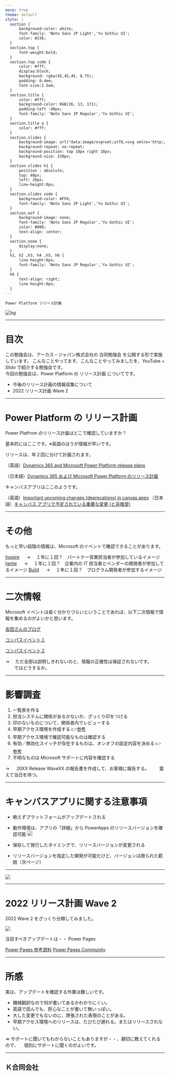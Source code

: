 ```yaml
---
marp: true
theme: default
style: |
  section {
      background-color: white;
      font-family: 'Noto Sans JP Light','Yu Gothic UI';
      color: #236;
  }
  section.top {
      font-weight:bold;
  }
  section.top code {
      color: #fff;
      display:block;
      background: rgba(45,45,45, 0.75);
      padding: 0.4em;
      font-size:2.5em;
  }
  section.title {
      color: #fff;
      background-color: RGB(26, 13, 171);
      padding-left :40px;
      font-family: 'Noto Sans JP Regular','Yu Gothic UI';
  }
  section.title a {
      color: #fff;
  }
  section.slides {
      background-image: url("data:image/svg+xml;utf8,<svg xmlns='http://www.w3.org/2000/svg' width='680px' height='230px' preserveAspectRatio='none'><path d='M130,0l-70,110l70,110l50,0l-70,-110l70,-110H0Z' transform='translate(0 5)' fill='RGB(204,204,204)'/><path d='M0,0l0,220l50,0l0,-47.14285714l-40,-62.85714286l40,-62.85714286l0,-47.14285714H0Z' transform='translate(0 5)' fill='RGB(0,0,0)'/><path d='M50,0l0,47.14285714l30,-47.14285714H0Z' transform='translate(0 5)' fill='RGB(204,204,204)'/><path d='M50,220l0,-47.14285714l30,47.14285714H0Z' transform='translate(0 5)' fill='RGB(204,204,204)'/><text id='LLC' transform='translate(180 226)' font-size='316' font-family='SegoeUI-Bold, Segoe UI' font-weight='700'>LLC</text></svg>");
      background-repeat: no-repeat;
      background-position: top 10px right 10px;
      background-size: 220px;
  }    
  section.slides h1 {
      position : absolute;
      top: 40px;
      left: 20px;
      line-height:0px;
  }
  section.slides code {
      background-color: #FF6;
      font-family: 'Noto Sans JP Light','Yu Gothic UI';
  }
  section.eof {
      background-image: none;
      font-family: 'Noto Sans JP Regular','Yu Gothic UI';
      color: #000;
      text-align: center;
  }
  section.none {
      display:none;
  }    
  h1, h2 ,h3, h4 ,h5, h6 {
      line-height:0px;        
      font-family: 'Noto Sans JP Regular','Yu Gothic UI';
  }
  h6 {
      text-align: right;
      line-height:0px;
  }
---
```


<!--　class: top -->

<script src="https://ajax.googleapis.com/ajax/libs/jquery/1.8.3/jquery.min.js"></script>
<script type="text/javascript">
$(function(){
$('a').attr({'target':'_blank'}); //全てのリンクを別タブにする場合
window.location.hash = '1';
});
</script>

`Power Platform リリース計画`

![bg](https://images.ctfassets.net/6hm9tr1vnfzt/403pJQE91bU9lx0Niobvr0/985d6ff9dd3508f091186e301aedfdab/blade4_img_d.jpg)

---

<!-- class: slides -->

# 目次

この勉強会は、アーカス・ジャパン株式会社の 合同勉強会 を公開する形で実施しています。
こんなことやってます、こんなことやってみましたを、YouTube + Slido で紹介する勉強会です。<br>
今回の勉強会は、Power Platform の リリース計画 についてです。

- 今後のリリース計画の情報収集について
- 2022 リリース計画 Wave 2

---

# Power Platform の リリース計画

Power Platfrom のリリース計画はどこで確認していますか？

基本的にはここです。※英語のほうが情報が早いです。

リリースは、年２回に分けて計画されます。

（英語）[Dynamics 365 and Microsoft Power Platform release plans](https://docs.microsoft.com/en-us/dynamics365/release-plans/)

（日本語）[Dynamics 365 および Microsoft Power Platform のリリース計画](https://docs.microsoft.com/ja-jp/dynamics365/release-plans/)

キャンバスアプリはここのようです。

（英語）[Important upcoming changes (deprecations) in canvas apps](https://docs.microsoft.com/en-us/power-apps/maker/canvas-apps/important-changes-deprecations)
（日本語）[キャンバス アプリで予定されている重要な変更 (と非推奨)](https://docs.microsoft.com/ja-jp/power-apps/maker/canvas-apps/important-changes-deprecations)

---

# その他

もっと早い段階の情報は、Microsoft のイベントで確認できることがあります。

[Inspire](https://inspire.microsoft.com/ja-JP/home)
　 → 　１年に１回？　パートナー営業担当者が参加しているイメージ
[Ignite](https://ignite.microsoft.com/ja-JP/home)
　 → 　１年に１回？　企業内の IT 担当者とベンダーの開発者が参加してるイメージ
[Build](https://mybuild.microsoft.com/ja-JP/home)
　 → 　１年に１回？　プログラム開発者が参加するイメージ

---

# 二次情報

Microsoft イベントは長く分かりづらいということであれば、以下二次情報で情報を集めるのがよいかと思います。

[吉田さんのブログ](https://memo.tyoshida.me/)

[コンパスイベント１](https://powerapps.connpass.com/)

[コンパスイベント２](https://westpowerapps.connpass.com/)

→ 　ただ全部は説明しきれないのと、情報の正確性は保証されないです。
　　ではどうするか。

---

# 影響調査

1.  一覧表を作る
1.  担当システムに関係があるかないか、ざっくり印をつける
1.  印のないものについて、関係者内でレビューする
1.  早期アクセス環境を作成する 👉[参考](https://admin.powerplatform.microsoft.com/environments/environment/461d1129-9783-4da8-a2be-8f44b63f5783/hub?geo=Jpn)
1.  早期アクセス環境で確認可能なものは確認する
1.  有効／無効化スイッチが存在するものは、オンオフの設定内容を決める 👉[参考](https://admin.powerplatform.microsoft.com/environments/19f76d4b-e7d0-4a74-931f-82c8bdb2a3af/settings/Features)
1.  不明なものは Microsoft サポートに内容を確認する

→ 　 20XX Release WaveXX の報告書を作成して、お客様に報告する。
　　震えて当日を待つ。

---

# キャンバスアプリに関する注意事項

- 絶えずプラットフォームがアップデートされる
- 動作環境は、アプリの「詳細」から PowerApps のリリースバージョンを確認可能
  ![](08pic1.dio.png)

- 保存して発行したタイミングで、リリースバージョンが変更される
- リリースバージョンを指定した開発が可能だけど、バージョンは限られた範囲（次ページ）

---

<!-- class: eof -->

![](08pic2.dio.png)

---

<!-- class: slides -->

# 2022 リリース計画 Wave 2

2022 Wave 2 をざっくり分類してみました。

![](08pic3.dio.png)

注目すべきアップデートは・・ Power Pages

[Power Pages 参考資料](https://docs.microsoft.com/ja-jp/power-pages/)
[Power Pages Community](https://powerusers.microsoft.com/t5/Microsoft-Power-Pages-Community/ct-p/MPPCommunity)

---

# 所感

実は、アップデートを確認する作業は難しいです。

- 機械翻訳なので何が書いてあるかわかりにくい。
- 英語で読んでも、肝心なことが書いて無いっぽい。
- 大した変更でもないのに、誇張された表現のことがある。
- 早期アクセス環境へのリリースは、たびたび遅れる。またはリリースされない。

⇒ サポートに聞いてもわからないこともありますが・・、親切に教えてくれるので、
　個別にサポートに聞くのがよいです。

---

<!--
class: eof
paginate: false
footer: https://kllc.github.io/blog/ © 2022 KLLC
-->

## Ｋ合同会社
